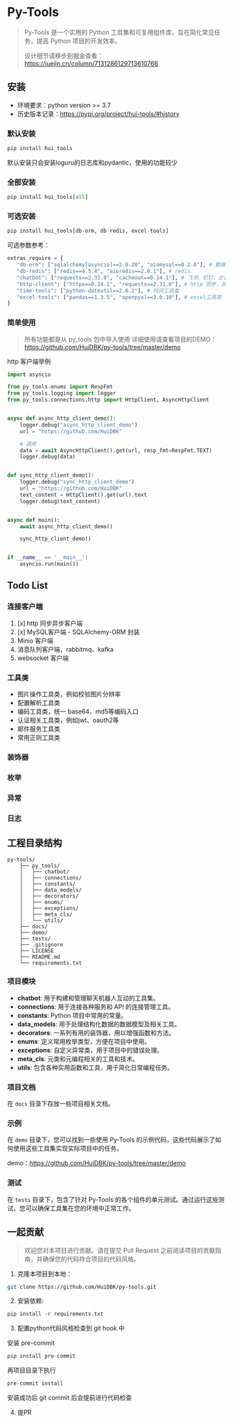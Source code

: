 # Py-Tools

> Py-Tools 是一个实用的 Python 工具集和可复用组件库，旨在简化常见任务，提高 Python 项目的开发效率。
> 
> 设计细节请移步到掘金查看：https://juejin.cn/column/7131286129713610766

## 安装
- 环境要求：python version >= 3.7
- 历史版本记录：https://pypi.org/project/hui-tools/#history


### 默认安装
```python
pip install hui_tools
```
默认安装只会安装loguru的日志库和pydantic，使用的功能较少


### 全部安装
```python
pip install hui_tools[all]
```

### 可选安装
```python
pip install hui_tools[db-orm, db-redis, excel-tools]
```

可选参数参考：
```python
extras_require = {
   "db-orm": ["sqlalchemy[asyncio]==2.0.20", "aiomysql==0.2.0"], # 数据库orm
   "db-redis": ["redis==4.5.4", "aioredis==2.0.1"], # redis
   "chatbot": ["requests==2.31.0", "cacheout==0.14.1"], # 飞书、钉钉、企业微信机器人通知
   "http-client": ["httpx==0.24.1", "requests==2.31.0"], # http 同步、异步客户端
   "time-tools": ["python-dateutil==2.8.2"], # 时间工具类
   "excel-tools": ["pandas==1.3.5", "openpyxl==3.0.10"], # excel工具类
}
```

### 简单使用
> 所有功能都是从 py_tools 包中导入使用
> 详细使用请查看项目的DEMO： https://github.com/HuiDBK/py-tools/tree/master/demo

http 客户端举例
```python
import asyncio

from py_tools.enums import RespFmt
from py_tools.logging import logger
from py_tools.connections.http import HttpClient, AsyncHttpClient


async def async_http_client_demo():
    logger.debug("async_http_client_demo")
    url = "https://github.com/HuiDBK"

    # 调用
    data = await AsyncHttpClient().get(url, resp_fmt=RespFmt.TEXT)
    logger.debug(data)


def sync_http_client_demo():
    logger.debug("sync_http_client_demo")
    url = "https://github.com/HuiDBK"
    text_content = HttpClient().get(url).text
    logger.debug(text_content)


async def main():
    await async_http_client_demo()

    sync_http_client_demo()


if __name__ == '__main__':
    asyncio.run(main())

```

## Todo List

### 连接客户端
1. [x] http 同步异步客户端
2. [x] MySQL客户端 - SQLAlchemy-ORM 封装 
3. Minio 客户端 
4. 消息队列客户端，rabbitmq、kafka 
5. websocket 客户端

### 工具类
- 图片操作工具类，例如校验图片分辨率
- 配置解析工具类
- 编码工具类，统一 base64、md5等编码入口
- 认证相关工具类，例如jwt、oauth2等
- 邮件服务工具类
- 常用正则工具类

### 装饰器

### 枚举

### 异常

### 日志

## 工程目录结构

```
py-tools/
    ├── py_tools/
    │   ├── chatbot/
    │   ├── connections/
    │   ├── constants/
    │   ├── data_models/
    │   ├── decorators/
    │   ├── enums/
    │   ├── exceptions/
    │   ├── meta_cls/
    │   └── utils/
    ├── docs/
    ├── demo/
    ├── tests/
    ├── .gitignore
    ├── LICENSE
    ├── README.md
    └── requirements.txt
```



### 项目模块

- **chatbot**: 用于构建和管理聊天机器人互动的工具集。
- **connections**: 用于连接各种服务和 API 的连接管理工具。
- **constants**: Python 项目中常用的常量。
- **data_models**: 用于处理结构化数据的数据模型及相关工具。
- **decorators**: 一系列有用的装饰器，用以增强函数和方法。
- **enums**: 定义常用枚举类型，方便在项目中使用。
- **exceptions**: 自定义异常类，用于项目中的错误处理。
- **meta_cls**: 元类和元编程相关的工具和技术。
- **utils**: 包含各种实用函数和工具，用于简化日常编程任务。



### 项目文档

在 `docs` 目录下存放一些项目相关文档。



### 示例

在 `demo` 目录下，您可以找到一些使用 Py-Tools 的示例代码，这些代码展示了如何使用这些工具集实现实际项目中的任务。

demo：https://github.com/HuiDBK/py-tools/tree/master/demo

### 测试

在 `tests` 目录下，包含了针对 Py-Tools 的各个组件的单元测试。通过运行这些测试，您可以确保工具集在您的环境中正常工作。



## 一起贡献
> 欢迎您对本项目进行贡献。请在提交 Pull Request 之前阅读项目的贡献指南，并确保您的代码符合项目的代码风格。

1. 克隆本项目到本地：
```bash
git clone https://github.com/HuiDBK/py-tools.git
```

2. 安装依赖:
```python
pip install -r requirements.txt
```

3. 配置python代码风格检查到 git hook 中

安装 pre-commit
```python
pip install pre-commit
```

再项目目录下执行
```python
pre-commit install
```
安装成功后 git commit 后会提前进行代码检查

4. 提PR